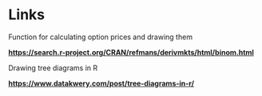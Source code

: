 
# Links
Function for calculating option prices and drawing them

**https://search.r-project.org/CRAN/refmans/derivmkts/html/binom.html**


Drawing tree diagrams in R

**https://www.datakwery.com/post/tree-diagrams-in-r/**
